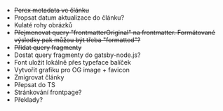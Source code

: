 - ~~Perex metadata ve článku~~
- Propsat datum aktualizace do článku?
- Kulaté rohy obrázků
- ~~Přejmenovat query "frontmatterOriginal" na frontmatter. Formátované výsledky pak můžou být třeba "formatted"?~~
- ~~Přidat query fragmenty~~
- Dostat query fragmenty do gatsby-node.js?
- Font uložit lokálně přes typeface balíček
- Vytvořit grafiku pro OG image + favicon
- Zmigrovat články
- Přepsat do TS
- Stránkování frontpage?
- Překlady?

